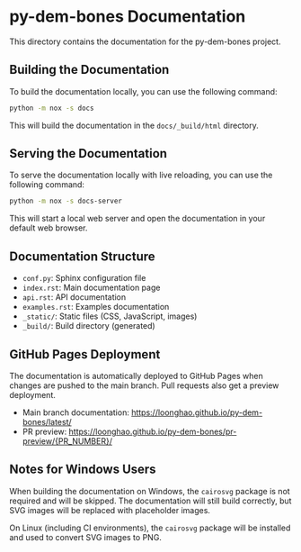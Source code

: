 # py-dem-bones Documentation

This directory contains the documentation for the py-dem-bones project.

## Building the Documentation

To build the documentation locally, you can use the following command:

```bash
python -m nox -s docs
```

This will build the documentation in the `docs/_build/html` directory.

## Serving the Documentation

To serve the documentation locally with live reloading, you can use the following command:

```bash
python -m nox -s docs-server
```

This will start a local web server and open the documentation in your default web browser.

## Documentation Structure

- `conf.py`: Sphinx configuration file
- `index.rst`: Main documentation page
- `api.rst`: API documentation
- `examples.rst`: Examples documentation
- `_static/`: Static files (CSS, JavaScript, images)
- `_build/`: Build directory (generated)

## GitHub Pages Deployment

The documentation is automatically deployed to GitHub Pages when changes are pushed to the main branch. Pull requests also get a preview deployment.

- Main branch documentation: https://loonghao.github.io/py-dem-bones/latest/
- PR preview: https://loonghao.github.io/py-dem-bones/pr-preview/{PR_NUMBER}/

## Notes for Windows Users

When building the documentation on Windows, the `cairosvg` package is not required and will be skipped. The documentation will still build correctly, but SVG images will be replaced with placeholder images.

On Linux (including CI environments), the `cairosvg` package will be installed and used to convert SVG images to PNG.

